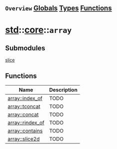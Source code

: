 ## `Overview` [Globals](./globals.md) [Types](./types.md) [Functions](./functions.md)
# [std](./../../std.md)::[core](./../core.md)::`array`
## Submodules
[slice](./array/slice.md)
## Functions
|Name|Description|
|----|-----------|
|[array::index_of](#todo)|TODO|
|[array::tconcat](#todo)|TODO|
|[array::concat](#todo)|TODO|
|[array::rindex_of](#todo)|TODO|
|[array::contains](#todo)|TODO|
|[array::slice2d](#todo)|TODO|
